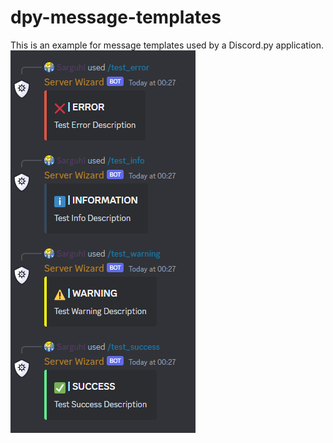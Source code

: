 # dpy-message-templates
This is an example for message templates used by a Discord.py application. 
<img src=".DOCUMENTATION/dpy-message-templates-example.png"
     alt="Markdown Monster icon" />
     